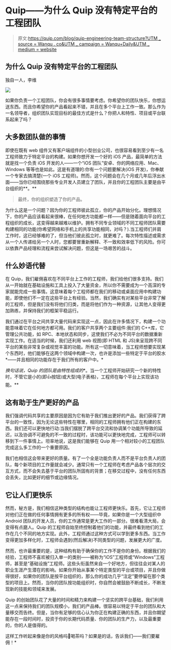 # Quip——为什么 Quip 没有特定平台的工程团队

> 原文:[https://quip.com/blog/quip-engineering-team-structure?UTM _ source = Wanqu . co&UTM _ campaign = Wanqu+Daily&UTM _ medium = website](https://quip.com/blog/quip-engineering-team-structure?utm_source=wanqu.co&utm_campaign=Wanqu+Daily&utm_medium=website)



## 为什么 Quip 没有特定平台的工程团队

独自一人，李维

![](../Images/0cf74d19005d35f11e70963f5ce5b5a2.png)

如果你负责一个工程团队，你会有很多事情要考虑。你希望你的团队快乐，你想运送东西。而且你希望你的产品看起来不错，并且在多个平台上工作一致。那么作为一名领导者，组织团队实现目标的最佳方式是什么？你把人和特性、项目或平台联系起来了吗？

## 大多数团队做的事情

即使在既有 web 组件又有客户端组件的小型创业公司，也很容易看到至少有一名工程师致力于特定平台的构建。如果你想开发一个好的 iOS 产品，最简单的方法就是找一个负责 iOS 开发的人——一个“iOS 团队”安卓、你的网络应用、Mac、Windows 等等也是如此。这是有道理的:你有一个问题要解决(iOS 开发)，你奉献一个专家去搞清楚(一个 iOS 工程师)。然而，这个问题会在几个月或几年后浮出水面——当你已经围绕那些专业开发人员建立了团队，并且你的工程团队主要是由平台组织的**。**

> 最终，你的组织塑造了你的产品。

为什么这是一个问题？因为你的工程师彼此孤立，你的产品开始分化。理想情况下，你的产品应该看起来很棒，在任何地方功能都一样——但是随着面向平台的工程组织的成长，这变得越来越难以维护。拥有不同专业领域的不同工程师团队需要构建相同的功能(你希望网络和手机上的共享功能相同，对吗？).当工程师们并肩工作时，这已经够难的了，但当他们彼此孤立时，就更难了。每次特性描述或需求从一个人传递给另一个人时，您都要冒重新解释、不一致和效率低下的风险。你可以依靠产品经理和流程来尝试解决问题，但这是一场艰苦的战斗。

## 什么妙语代替

在 Quip，我们雇佣喜欢在不同平台上工作的工程师，我们给他们很多支持。我们从一开始就在基础设施和工具上投入了大量资金，所以你不需要成为一个高深的专家就能完成一些事情。这意味着每个工程师都在我们的移动或桌面应用中构建功能，即使他们不一定在这些平台上有经验。当然，我们确实有对某些平台非常了解的工程师，但是我们没有将他们归类，而是将他们作为一种资源，让其他人变得更加熟练，并保持我们的框架平稳运行。

我们通过在平台之间共享大量代码来实现这一点，因此在许多情况下，构建一个功能意味着它在任何地方都可用。我们的客户共享两个主要组件:我们的 C++库，它管理公共功能，如 RPC、本地状态和同步，这使我们不必为不同平台的数据重新实现工作。在适当的时候，我们还利用 web 视图(即 HTML 和 JS)来呈现跨不同平台的某些非常复杂或视觉丰富的功能。所有这一切意味着，当工程师想要实现某个东西时，他们能够在这两个领域中构建一次，也许是添加一些特定于平台的胶水*——并且相同的功能存在于我们所有的客户中。*

 *换句话说，Quip 的团队是由特性组成的**。当一个工程师开始研究一个新的特性时，不管它是小的(即👍按钮)或大型(电子表格)，工程师在每个平台上实现该功能。**

## 这有助于生产更好的产品

我们强调代码共享的主要原因是因为它有助于我们推出更好的产品。我们获得了跨平台的一致性，因为无论这些特性在哪里，相同的工程师拥有他们正在构建的东西。我们还可以更快地行动:当我们摆脱了跨平台交流和协调某个功能所导致的延迟，以及协调不可避免的不一致的过程时，该功能可以更快地完成，工程师可以转移到下一件事情上。坦率地说，这是我们能够在 Quip 用一个相对较小的工程团队完成这么多工作的一个重要原因。

我们也相信这会带来更好的质量。有了一个全是功能负责人而不是平台负责人的团队，每个新项目的工作量就会减少。通常只有一个工程师在考虑产品各个层次的交互方式，而不会失去基于平台的团队所固有的背景；在移交过程中，没有任何东西会丢失，比如更好的细节或边缘情况。

## 它让人们更快乐

然而，秘方是，我们相信这种类型的结构也能让工程师更快乐。首先，它让工程师对他们正在做的任何事情拥有更多的所有权——毕竟，如果你是一个大型组织中 Android 团队的开发人员，你的工作通常是更大工作的一部分。很难看清大局，会变得有点磨人。Quip 的工程师自始至终控制着他们的功能，并最终看到他们的工作在几个不同的地方实现。此外，工程师通过这种方式可以学到更多东西。当工作变得更加多样化时，工程师会遇到(然后解决)不同类型的问题，发展更大的广度。

然而，也许最重要的是，这种结构有助于确保你的工作不是你的身份。根据我们的经验，工程师不喜欢被归入单一的类别——被称为“iOS”工程师或“Windows”工程师，甚至是“基础设施”工程师。这些头衔虽然来自一个好地方，但往往会对某人的职业生涯产生潜在的影响。如果你开始从事某个特定类型的平台或项目，并且你做得很好，如果你的团队是按平台组织的，那么你的成功几乎“注定”要停留在那个类型的项目上。然而，当你的团队按功能组织时，你自然会被鼓励不断成长，不断发现新的技能和领域来发展。

Quip 的创始团队花了大量的时间和精力来构建一个坚实的跨平台基础，我们利用这一点来保持我们的团队规模小，我们的产品棒。很容易以特定于平台的团队和大量移交而告终。但是，当你有足够的信心认为你正在构建正确的东西，并且你期望能存在一段时间时，投资于你的长期代码质量、你的团队的生产力，以及最重要的，你的人是值得的。

这样工作听起来像是你的风格吗🍵喝茶吗？如果是的话，告诉我们——我们要雇佣！* 